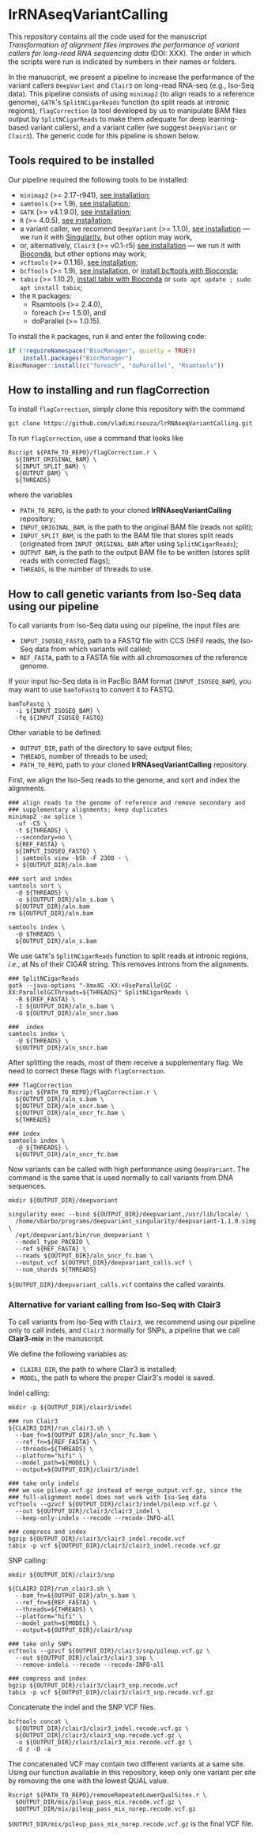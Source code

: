 # lrRNAseqVariantCalling


This repository contains all the code used for the manuscript *Transformation of alignment files improves the performance of variant callers for long-read RNA sequencing data* (DOI: XXX). The order in which the scripts were run is indicated by numbers in their names or folders.

In the manuscript, we present a pipeline to increase the performance of the variant callers `DeepVariant` and `Clair3` on long-read RNA-seq (e.g., Iso-Seq data). This pipeline consists of using `minimap2` (to align reads to a reference genome), `GATK`'s `SplitNCigarReads` function (to split reads at intronic regions), `flagCorrection` (a tool developed by us to manipulate BAM files output by `SplitNCigarReads` to make them adequate for deep learning-based variant callers), and a variant caller (we suggest `DeepVariant` or `Clair3`). The generic code for this pipeline is shown below.

## Tools required to be installed

Our pipeline required the following tools to be installed:
* `minimap2` (>= 2.17-r941), [see installation](https://github.com/lh3/minimap2);
* `samtools` (>= 1.9), [see installation](https://github.com/samtools/samtools);
* `GATK` (>= v4.1.9.0), [see installation](https://github.com/broadinstitute/gatk/releases);
* `R` (>= 4.0.5), [see installation](https://www.r-project.org/);
* a variant caller, we recomend `DeepVariant` (>= 1.1.0), [see installation](https://github.com/google/deepvariant/blob/r1.3/docs/deepvariant-quick-start.md) &mdash; we run it with [Singularity](https://github.com/apptainer/singularity/blob/master/INSTALL.md), but other option may work,
* or, alternatively, `Clair3` (>= v0.1-r5) [see installation](https://github.com/HKU-BAL/Clair3) &mdash; we run it with [Bioconda](https://bioconda.github.io/user/install.html), but other options may work;
* `vcftools` (>= 0.1.16), [see installation](https://vcftools.github.io/examples.html);
* `bcftools` (>= 1.9), [see installation](http://samtools.github.io/bcftools/), or [install bcftools with Bioconda](https://anaconda.org/bioconda/bcftools);
* `tabix` (>= 1.10.2), [install tabix with Bioconda](https://anaconda.org/bioconda/tabix) or `sudo apt update ; sudo apt install tabix`;
* the `R` packages:
  * Rsamtools (>= 2.4.0),
  * foreach (>= 1.5.0), and
  * doParallel (>= 1.0.15).

To install the `R` packages, run `R` and enter the following code:

```R
if (!requireNamespace("BiocManager", quietly = TRUE))
    install.packages("BiocManager")
BiocManager::install(c("foreach", "doParallel", "Rsamtools"))
```

## How to installing and run flagCorrection

To install `flagCorrection`, simply clone this repository with the command

```
git clone https://github.com/vladimirsouza/lrRNAseqVariantCalling.git
```

To run `flagCorrection`, use a command that looks like

```
Rscript ${PATH_TO_REPO}/flagCorrection.r \
  ${INPUT_ORIGINAL_BAM} \
  ${INPUT_SPLIT_BAM} \
  ${OUTPUT_BAM} \
  ${THREADS}
```

where the variables
* `PATH_TO_REPO`, is the path to your cloned **lrRNAseqVariantCalling** repository;
* `INPUT_ORIGINAL_BAM`, is the path to the original BAM file (reads not split);
* `INPUT_SPLIT_BAM`, is the path to the BAM file that stores split reads (originated from `INPUT_ORIGINAL_BAM` after using `SplitNCigarReads`);
* `OUTPUT_BAM`, is the path to the output BAM file to be written (stores split reads with corrected flags);
* `THREADS`, is the number of threads to use.


## How to call genetic variants from Iso-Seq data using our pipeline

To call variants from Iso-Seq data using our pipeline, the input files are:
* `INPUT_ISOSEQ_FASTQ`, path to a FASTQ file with CCS (HiFi) reads, the Iso-Seq data from which variants will called;
* `REF_FASTA`, path to a FASTA file with all chromosomes of the reference genome.

If your input Iso-Seq data is in PacBio BAM format (`INPUT_ISOSEQ_BAM`), you may want to use `bamToFastq` to convert it to FASTQ.

```
bamToFastq \
  -i ${INPUT_ISOSEQ_BAM} \
  -fq ${INPUT_ISOSEQ_FASTQ}
```

Other variable to be defined:
* `OUTPUT_DIR`, path of the directory to save output files;
* `THREADS`, number of threads to be used;
* `PATH_TO_REPO`, path to your cloned **lrRNAseqVariantCalling** repository.

First, we align the Iso-Seq reads to the genome, and sort and index the alignments.

```
### align reads to the genome of reference and remove secondary and
### supplementary alignments; keep duplicates
minimap2 -ax splice \
  -uf -C5 \
  -t ${THREADS} \
  --secondary=no \
  ${REF_FASTA} \
  ${INPUT_ISOSEQ_FASTQ} \
  | samtools view -bSh -F 2308 - \
  > ${OUTPUT_DIR}/aln.bam

### sort and index
samtools sort \
  -@ ${THREADS} \
  -o ${OUTPUT_DIR}/aln_s.bam \
  ${OUTPUT_DIR}/aln.bam
rm ${OUTPUT_DIR}/aln.bam

samtools index \
  -@ $THREADS \
  ${OUTPUT_DIR}/aln_s.bam
```

We use `GATK`'s `SplitNCigarReads` function to split reads at intronic regions, *i.e.*, at Ns of their CIGAR string. This removes introns from the alignments.

```
### SplitNCigarReads
gatk --java-options "-Xmx4G -XX:+UseParallelGC -XX:ParallelGCThreads=${THREADS}" SplitNCigarReads \
  -R ${REF_FASTA} \
  -I ${OUTPUT_DIR}/aln_s.bam \
  -O ${OUTPUT_DIR}/aln_sncr.bam

###  index
samtools index \
  -@ ${THREADS} \
  ${OUTPUT_DIR}/aln_sncr.bam
```

After splitting the reads, most of them receive a supplementary flag. We need to correct these flags with `flagCorrection`. 

```
### flagCorrection
Rscript ${PATH_TO_REPO}/flagCorrection.r \
  ${OUTPUT_DIR}/aln_s.bam \
  ${OUTPUT_DIR}/aln_sncr.bam \
  ${OUTPUT_DIR}/aln_sncr_fc.bam \
  ${THREADS}

### index
samtools index \
  -@ ${THREADS} \
  ${OUTPUT_DIR}/aln_sncr_fc.bam
```

Now variants can be called with high performance using `DeepVariant`. The command is the same that is used normally to call variants from DNA sequences.

```
mkdir ${OUTPUT_DIR}/deepvariant

singularity exec --bind ${OUTPUT_DIR}/deepvariant,/usr/lib/locale/ \
  /home/vbarbo/programs/deepvariant_singularity/deepvariant-1.1.0.simg \
  /opt/deepvariant/bin/run_deepvariant \
  --model_type PACBIO \
  --ref ${REF_FASTA} \
  --reads ${OUTPUT_DIR}/aln_sncr_fc.bam \
  --output_vcf ${OUTPUT_DIR}/deepvariant_calls.vcf \
  --num_shards ${THREADS}
```

`${OUTPUT_DIR}/deepvariant_calls.vcf` contains the called varaints.

### Alternative for variant calling from Iso-Seq with Clair3

To call variants from Iso-Seq with `Clair3`, we recommend using our pipeline only to call indels, and `Clair3` normally for SNPs, a pipeline that we call **Clair3-mix** in the manuscript. 

We define the following variables as:
* `CLAIR3_DIR`, the path to where Clair3 is installed;
* `MODEL`, the path to where the proper Clair3's model is saved.

Indel calling:

```
mkdir -p ${OUTPUT_DIR}/clair3/indel

### run Clair3
${CLAIR3_DIR}/run_clair3.sh \
  --bam_fn=${OUTPUT_DIR}/aln_sncr_fc.bam \
  --ref_fn=${REF_FASTA} \
  --threads=${THREADS} \
  --platform="hifi" \
  --model_path=${MODEL} \
  --output=${OUTPUT_DIR}/clair3/indel

### take only indels
### we use pileup.vcf.gz instead of merge_output.vcf.gz, since the 
### full-alignment model does not work with Iso-Seq data
vcftools --gzvcf ${OUTPUT_DIR}/clair3/indel/pileup.vcf.gz \
  --out ${OUTPUT_DIR}/clair3/clair3_indel \
  --keep-only-indels --recode --recode-INFO-all

### compress and index
bgzip ${OUTPUT_DIR}/clair3/clair3_indel.recode.vcf
tabix -p vcf ${OUTPUT_DIR}/clair3/clair3_indel.recode.vcf.gz
```

SNP calling:

```
mkdir ${OUTPUT_DIR}/clair3/snp

${CLAIR3_DIR}/run_clair3.sh \
  --bam_fn=${OUTPUT_DIR}/aln_s.bam \
  --ref_fn=${REF_FASTA} \
  --threads=${THREADS} \
  --platform="hifi" \
  --model_path=${MODEL} \
  --output=${OUTPUT_DIR}/clair3/snp

### take only SNPs
vcftools --gzvcf ${OUTPUT_DIR}/clair3/snp/pileup.vcf.gz \
  --out ${OUTPUT_DIR}/clair3/clair3_snp \
  --remove-indels --recode --recode-INFO-all

### compress and index 
bgzip ${OUTPUT_DIR}/clair3/clair3_snp.recode.vcf
tabix -p vcf ${OUTPUT_DIR}/clair3/clair3_snp.recode.vcf.gz
```

Concatenate the indel and the SNP VCF files.

```
bcftools concat \
  ${OUTPUT_DIR}/clair3/clair3_indel.recode.vcf.gz \
  ${OUTPUT_DIR}/clair3/clair3_snp.recode.vcf.gz \
  -o ${OUTPUT_DIR}/clair3/clair3_mix.recode.vcf.gz \
  -O z -D -a
```

The concatenated VCF may contain two different variants at a same site. Using our function available in this repository, keep only one variant per site by removing the one with the lowest QUAL value.

```
Rscript ${PATH_TO_REPO}/removeRepeatedLowerQualSites.r \
  $OUTPUT_DIR/mix/pileup_pass_mix.recode.vcf.gz \
  $OUTPUT_DIR/mix/pileup_pass_mix_norep.recode.vcf.gz
```

`$OUTPUT_DIR/mix/pileup_pass_mix_norep.recode.vcf.gz` is the final VCF file.
